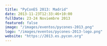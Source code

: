 ```yaml
---
title: "PyConES 2013: Madrid"
date: 2013-11-23T12:33:46+10:00
fullDate: 23-24 Noviembre 2013
featured: false
image: "/images/eventos/pycones-2013.png"
logo: "/images/eventos/pycones-2013-logo.png"
website: "https://2013.es.pycon.org"
---
```

